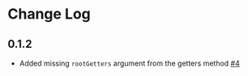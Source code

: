 # Change Log

## 0.1.2
- Added missing `rootGetters` argument from the getters method [#4](https://github.com/jackmellis/mock-vuex/issues/4)
